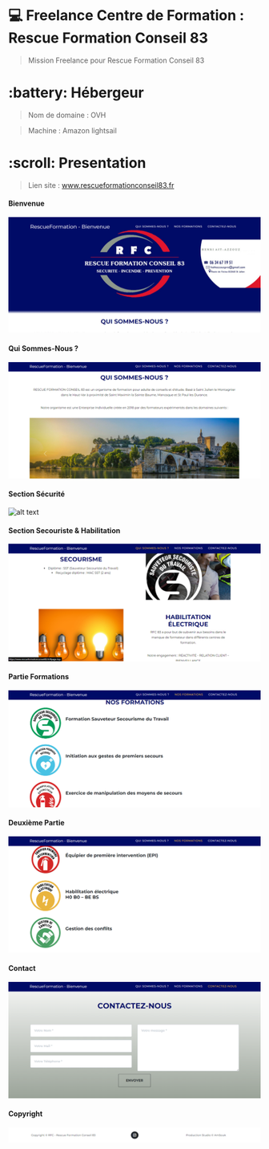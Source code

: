 # :computer: Freelance Centre de Formation : Rescue Formation Conseil 83

> Mission Freelance pour Rescue Formation Conseil 83

<h1> :battery: Hébergeur </h1>

> Nom de domaine : OVH

> Machine : Amazon lightsail

<h1> :scroll: Presentation </h1>

> Lien site : www.rescueformationconseil83.fr

<h4> Bienvenue </h4>

![alt text](views/assets/img/git/Bienvenue.PNG?raw=true)

<h4> Qui Sommes-Nous ? </h4>

![alt text](views/assets/img/git/QuiSommesNous.PNG?raw=true)

<h4> Section Sécurité </h4>

![alt text](views/assets/img/git/Securité.PNG?raw=true)

<h4> Section Secouriste & Habilitation </h4>

![alt text](views/assets/img/git/Sst-H0B0.PNG?raw=true)

<h4> Partie Formations </h4>

![alt text](views/assets/img/git/Formations1.PNG?raw=true)

<h4> Deuxième Partie </h4>

![alt text](views/assets/img/git/Formations2.PNG?raw=true)

<h4> Contact </h4>

![alt text](views/assets/img/git/Contact.PNG?raw=true)

<h4> Copyright </h4>

![alt text](views/assets/img/git/Copyright.PNG?raw=true)
